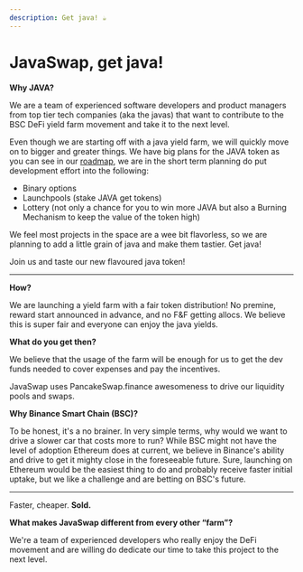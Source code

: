 ```yaml
---
description: Get java! ☕
---
```


# JavaSwap, get java!

**Why JAVA?**

We are a team of experienced software developers and product managers from top tier tech companies (aka the javas) that want to contribute to the BSC DeFi yield farm movement and take it to the next level.

Even though we are starting off with a java yield farm, we will quickly move on to bigger and greater things. We have big plans for the JAVA token as you can see in our [roadmap](roadmap.md), we are in the short term planning do put development effort into the following:

- Binary options
- Launchpools (stake JAVA get tokens)
- Lottery (not only a chance for you to win more JAVA but also a Burning Mechanism to keep the value of the token high)

We feel most projects in the space are a wee bit flavorless, so we are planning to add a little grain of java and make them tastier. Get java!

Join us and taste our new flavoured java token!

---

**How?**

We are launching a yield farm with a fair token distribution! No premine, reward start announced in advance, and no F&F getting allocs. We believe this is super fair and everyone can enjoy the java yields.

**What do you get then?**

We believe that the usage of the farm will be enough for us to get the dev funds needed to cover expenses and pay the incentives.

JavaSwap uses PancakeSwap.finance awesomeness to drive our liquidity pools and swaps.

**Why Binance Smart Chain \(BSC\)?**

To be honest, it's a no brainer. In very simple terms, why would we want to drive a slower car that costs more to run? While BSC might not have the level of adoption Ethereum does at current, we believe in Binance's ability and drive to get it mighty close in the foreseeable future. Sure, launching on Ethereum would be the easiest thing to do and probably receive faster initial uptake, but we like a challenge and are betting on BSC's future.

---

Faster, cheaper. **Sold.**

**What makes JavaSwap different from every other “farm”?**

We're a team of experienced developers who really enjoy the DeFi movement and are willing do dedicate our time to take this project to the next level.
